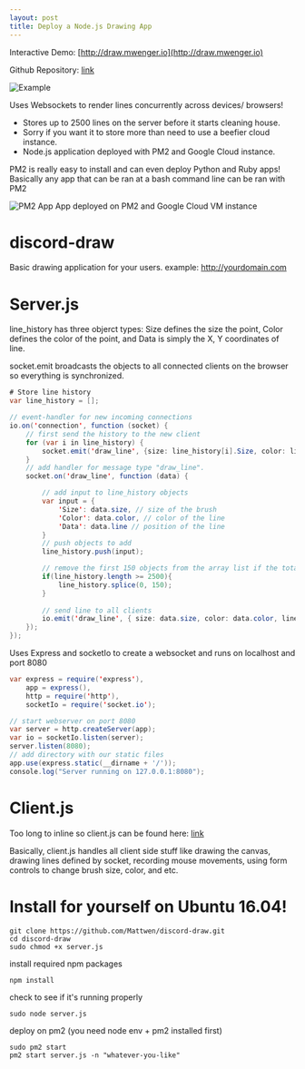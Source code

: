 ```yaml
---
layout: post
title: Deploy a Node.js Drawing App
---
```

Interactive Demo: [http://draw.mwenger.io](http://draw.mwenger.io)

Github Repository: [link](https://github.com/Mattwen/discord-draw)

![Example](https://i.imgur.com/jZp7WuZ.png)

Uses Websockets to render lines concurrently across devices/ browsers!

* Stores up to 2500 lines on the server before it starts cleaning house.
* Sorry if you want it to store more than need to use a beefier cloud instance.
* Node.js application deployed with PM2 and Google Cloud instance.

PM2 is really easy to install and can even deploy Python and Ruby apps! Basically any app that can be ran at a bash command line can be ran with PM2

![PM2 App](https://i.imgur.com/oYCNC7c.png)
App deployed on PM2 and Google Cloud VM instance

# discord-draw
Basic drawing application for your users.
example: http://yourdomain.com

# Server.js
line_history has three objerct types: Size defines the size the point, Color defines the color of the point, and Data is simply the X, Y coordinates of line.

socket.emit broadcasts the objects to all connected clients on the browser so everything is synchronized.

```java
# Store line history
var line_history = [];

// event-handler for new incoming connections
io.on('connection', function (socket) {
    // first send the history to the new client
    for (var i in line_history) {
        socket.emit('draw_line', {size: line_history[i].Size, color: line_history[i].Color,  line: line_history[i].Data});
    }
    // add handler for message type "draw_line".
    socket.on('draw_line', function (data) {

        // add input to line_history objects
        var input = {
            'Size': data.size, // size of the brush
            'Color': data.color, // color of the line
            'Data': data.line // position of the line
        }
        // push objects to add
        line_history.push(input);

        // remove the first 150 objects from the array list if the total array list exceeds 2500 entries
        if(line_history.length >= 2500){
            line_history.splice(0, 150);
        }
        
        // send line to all clients
        io.emit('draw_line', { size: data.size, color: data.color, line: data.line });
    });
});
```

Uses Express and socketIo to create a websocket and runs on localhost and port 8080
```java
var express = require('express'),
    app = express(),
    http = require('http'),
    socketIo = require('socket.io');

// start webserver on port 8080
var server = http.createServer(app);
var io = socketIo.listen(server);
server.listen(8080);
// add directory with our static files
app.use(express.static(__dirname + '/'));
console.log("Server running on 127.0.0.1:8080");
```

# Client.js

Too long to inline so client.js can be found here: [link](https://github.com/Mattwen/discord-draw/blob/master/client.js)

Basically, client.js handles all client side stuff like drawing the canvas, drawing lines defined by socket, recording mouse movements, using form controls to change brush size, color, and etc.

# Install for yourself on Ubuntu 16.04!

    git clone https://github.com/Mattwen/discord-draw.git
    cd discord-draw
    sudo chmod +x server.js

install required npm packages

    npm install
    
check to see if it's running properly

    sudo node server.js
    
deploy on pm2 (you need node env + pm2 installed first)

    sudo pm2 start
    pm2 start server.js -n "whatever-you-like"



